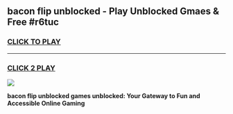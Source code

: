 
## bacon flip unblocked - Play Unblocked Gmaes & Free #r6tuc
<h3>
<a href="https://news.freeplayer.one?title=bacon_flip_unblocked&ref=03M">CLICK TO PLAY</a></h3>
<hr>

<h3>
<a href="https://news.freeplayer.one?title=bacon_flip_unblocked&ref=03M">CLICK 2 PLAY</a>
  
</h3>

<a href="https://news.freeplayer.one?title=bacon_flip_unblocked&ref=03M"><img src="https://clearcache.store/games.png"></a>


**bacon flip unblocked games unblocked: Your Gateway to Fun and Accessible Online Gaming**
